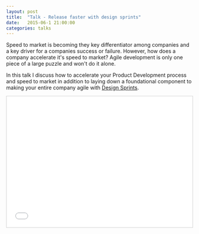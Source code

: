 ```yaml
---
layout: post
title:  "Talk - Release faster with design sprints"
date:   2015-06-1 21:00:00
categories: talks
---
```

Speed to market is becoming they key differentiator among companies and a key driver for a companies success or failure.  However, how does a company accelerate it's speed to market?  Agile development is only one piece of a large puzzle and won't do it alone.

In this talk I discuss how to accelerate your Product Development process and speed to market in addition to laying down a foundational component to making your entire company agile with [Design Sprints](http://www.gv.com/sprint/).  

<iframe src="//www.slideshare.net/slideshow/embed_code/key/mosWnVVtmeNQuR" width="100%" height="355" frameborder="0" marginwidth="0" marginheight="0" scrolling="no" style="border:1px solid #CCC; border-width:1px; margin-bottom:5px; max-width: 100%;" allowfullscreen> </iframe> <div style="margin-bottom:5px">
